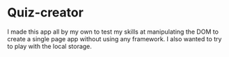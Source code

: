 # Quiz-creator
I made this app all by my own to test my skills at manipulating the DOM to create a single page app without using any framework. I also wanted to try to play with the local storage.
